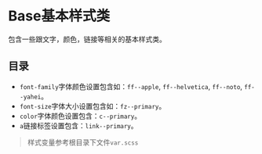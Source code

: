 # Base基本样式类

包含一些跟文字，颜色，链接等相关的基本样式类。

## 目录

- `font-family`字体颜色设置包含如：`ff--apple`, `ff--helvetica`, `ff--noto`, `ff--yahei`。
- `font-size`字体大小设置包含如：`fz--primary`。
- `color`字体颜色设置包含：`c--primary`。
- `a`链接标签设置包含：`link--primary`。

> 样式变量参考根目录下文件`var.scss`